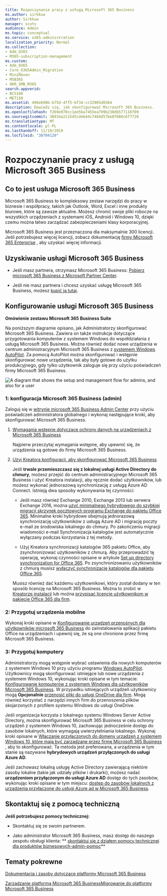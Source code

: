 ```yaml
---
title: Rozpoczynanie pracy z usługą Microsoft 365 Business
ms.author: sirkkuw
author: Sirkkuw
manager: scotv
audience: Admin
ms.topic: conceptual
ms.service: o365-administration
localization_priority: Normal
ms.collection:
- Adm_O365
- M365-subscription-management
ms.custom:
- Adm_O365
- Core_O365Admin_Migration
- MiniMaven
- MSB365
- OKR_SMB_M365
search.appverid:
- BCS160
- MET150
ms.assetid: 496e690b-b75d-4ff5-bf34-cc32905d0364
description: Dowiedz się, jak skonfigurować Microsoft 365 Business.
ms.openlocfilehash: f269e970cc1ee5ba7455ea799b238db577116f09
ms.sourcegitcommit: 38934a2115d5cdeb44c7484d57be07686c6f7720
ms.translationtype: MT
ms.contentlocale: pl-PL
ms.lasthandoff: 11/19/2019
ms.locfileid: "38704120"
---
```

# <a name="get-started-with-microsoft-365-business"></a>Rozpoczynanie pracy z usługą Microsoft 365 Business

## <a name="what-is-microsoft-365-business"></a>Co to jest usługa Microsoft 365 Business

Microsoft 365 Business to kompleksowy zestaw narzędzi do pracy w biznesie i współpracy, takich jak Outlook, Word, Excel i inne produkty biurowe, które są zawsze aktualne. Możesz chronić swoje pliki robocze na wszystkich urządzeniach z systemami iOS, Android i Windows 10, dzięki czemu można łatwo zarządzać zabezpieczeniami klasy korporacyjnej.
  
Microsoft 365 Business jest przeznaczona dla maksymalnie 300 licencji. Jeśli potrzebujesz więcej licencji, zobacz dokumentację [firmy Microsoft 365 Enterprise](https://go.microsoft.com/fwlink/p/?linkid=860986) , aby uzyskać więcej informacji. 
  
## <a name="get-microsoft-365-business"></a>Uzyskiwanie usługi Microsoft 365 Business

- Jeśli masz partnera, otrzymasz Microsoft 365 Business: [Pobierz microsoft 365 Business z Microsoft Partner Center](get-microsoft-365-business.md).
    
- Jeśli nie masz partnera i chcesz uzyskać usługę Microsoft 365 Business, możesz [kupić ją tutaj](https://www.microsoft.com/microsoft-365/business).
    
## <a name="set-up-microsoft-365-business"></a>Konfigurowanie usługi Microsoft 365 Business

 **Omówienie zestawu Microsoft 365 Business Suite**
  
Na poniższym diagramie opisano, jak Administratorzy skonfigurować Microsoft 365 Business. Zawiera on także instrukcje dotyczące przygotowania komputerów z systemem Windows do współdziałania z usługą Microsoft 365 Business. Można również dodać nowe urządzenia w centrum administracyjnym Microsoft 365 Business z [systemem Windows AutoPilot](add-autopilot-devices-and-profile.md). Za pomocą AutoPilot można skonfigurować i wstępnie skonfigurować nowe urządzenia, tak aby były gotowe do użytku produkcyjnego, gdy tylko użytkownik zaloguje się przy użyciu poświadczeń firmy Microsoft 365 Business.
  
![A diagram that shows the setup and management flow for admins, and also for a user](media/249f81fc-7e79-44c7-8425-3a0b7b651c3b.png)
  
### <a name="1-set-up-microsoft-365-business-admin"></a>1: konfiguracja Microsoft 365 Business (admin)

Zaloguj się w [witrynie microsoft 365 Business Admin Center](https://portal.office.com/adminportal/home) przy użyciu poświadczeń administratora globalnego i wykonaj następujące kroki, aby skonfigurować Microsoft 365 Business. 
  
1. [Wymagania wstępne dotyczące ochrony danych na urządzeniach z Microsoft 365 Business](pre-requisites-for-data-protection.md)
    
    Najpierw przeczytaj wymagania wstępne, aby upewnić się, że urządzenia są gotowe do firmy Microsoft 365 Business.
    
2. [Użyj Kreatora konfiguracji, aby skonfigurować Microsoft 365 Business](set-up.md)
    
    Jeśli **trwale przemieszczasz się z lokalnej usługi Active Directory do chmury**, możesz przejść do centrum administracyjnego Microsoft 365 Business i użyć Kreatora instalacji, aby ręcznie dodać użytkowników, lub możesz wykonać jednorazową synchronizację z usługą Azure AD Connect. Istnieją dwa sposoby wykonywania tej czynności: 
    
    - Jeśli masz również Exchange 2010, Exchange 2013 lub serwera Exchange 2016, można [użyć minimalnego hybrydowego do szybkiej migracji skrzynek pocztowych programu Exchange do pakietu Office 365](https://support.office.com/article/fdecceed-0702-4af3-85be-f2a0013937ef). Minimalne kroki hybrydowe obejmują jednorazową synchronizację użytkowników z usługą Azure AD i migrację poczty e-mail ze środowiska lokalnego do chmury. Po zakończeniu migracji wiadomości e-mail Synchronizacja katalogów jest automatycznie wyłączany podczas korzystania z tej metody.
    
    - Użyj Kreatora synchronizacji katalogów 365 pakietu Office, aby zsynchronizować użytkowników z chmurą. Aby przeprowadzić tę operację, wykonaj czynności opisane w artykule [Set up directory synchronization for Office 365](https://support.office.com/article/1b3b5318-6977-42ed-b5c7-96fa74b08846). Po zsynchronizowaniu użytkowników z chmurą musisz [wyłączyć synchronizację katalogów dla pakietu Office 365](https://support.office.com/article/ee5f861e-bd48-4267-83d1-a4ead4b4a00d).
    
    Musisz również dać każdemu użytkownikowi, który został dodany w ten sposób licencję na Microsoft 365 Business. Można to zrobić w [Kreatorze instalacji](set-up.md) lub można [przypisać licencje użytkownikom w pakiecie Office 365 dla firm](https://support.office.com/article/997596B5-4173-4627-B915-36ABAC6786DC).
    
### <a name="2-prepare-mobile-devices"></a>2: Przygotuj urządzenia mobilne

Wykonaj kroki opisane w [Konfigurowanie urządzeń przenośnych dla użytkowników microsoft 365 Business](set-up-mobile-devices.md) do zainstalowania aplikacji pakietu Office na urządzeniach i upewnij się, że są one chronione przez firmę Microsoft 365 Business. 
  
### <a name="3-prepare-pcs"></a>3: Przygotuj komputery

Administratorzy mogą wstępnie wybrać ustawienia dla nowych komputerów z systemem Windows 10 przy użyciu programu [Windows AutoPilot](add-autopilot-devices-and-profile.md). Użytkownicy mogą skonfigurować istniejące lub nowe urządzenia z systemem Windows 10, wykonując kroki opisane w tym temacie: [Konfigurowanie komputerów z systemem Windows dla użytkowników Microsoft 365 Business](set-up-windows-devices.md). W przypadku istniejących urządzeń użytkownicy mogą **Opcjonalnie** [przenosić pliki do usługi OneDrive dla firm](move-files-to-onedrive.md). Mogą również korzystać z narzędzi innych firm do przenoszenia plików skojarzonych z profilem systemu Windows do usługi OneDrive.
  
Jeśli organizacja korzysta z lokalnego systemu Windows Server Active Directory, można skonfigurować Microsoft 365 Business w celu ochrony urządzeń z systemem Windows 10, zachowując jednocześnie dostęp do zasobów lokalnych, które wymagają uwierzytelniania lokalnego. Wykonaj kroki opisane w [Włączanie przyłączonych do domeny urządzeń z systemem Windows 10, które mają być zarządzane przez firmę Microsoft 365 Business](manage-windows-devices.md) , aby to skonfigurować. Ta metoda jest preferowana, a urządzenia w tym stanie są nazywane **hybrydowych urządzeń przyłączonych do usługi Azure AD**. 
  
Jeśli zachowasz lokalną usługę Active Directory zawierającą niektóre zasoby lokalne (takie jak udziały plików i drukarki), możesz nadać **urządzeniom przyłączonym do usługi Azure AD** dostęp do tych zasobów, wykonując kroki opisane w tym miejscu: [dostęp do zasobów lokalnych z urządzenia przyłączone do usługi Azure ad w Microsoft 365 Business](access-resources.md).
  
  
## <a name="contact-support"></a>Skontaktuj się z pomocą techniczną

 **Jeśli potrzebujesz pomocy technicznej:**
  
- Skontaktuj się ze swoim partnerem.
    
- Jako administrator Microsoft 365 Business, masz dostęp do naszego zespołu obsługi klienta: ** [skontaktuj się z działem pomocy technicznej dla produktów biznesowych-admin-pomoc](https://support.office.com/article/32a17ca7-6fa0-4870-8a8d-e25ba4ccfd4b)**
    
## <a name="related-topics"></a>Tematy pokrewne
[Dokumentacja i zasoby dotyczące platformy Microsoft 365 Business](https://go.microsoft.com/fwlink/p/?linkid=853701)
  
[Zarządzanie platformą Microsoft 365 Business](manage.md)[Migrowanie do platformy Microsoft 365 Business](migrate-to-microsoft-365-business.md)
  

